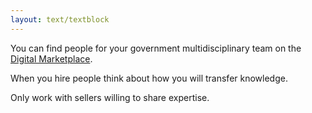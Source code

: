 ```yaml
---
layout: text/textblock
---
```

You can find people for your government multidisciplinary team on the [Digital Marketplace](https://marketplace.service.gov.au/).

When you hire people think about how you will transfer knowledge.

Only work with sellers willing to share expertise.
